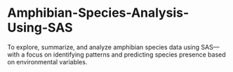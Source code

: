 # Amphibian-Species-Analysis-Using-SAS
To explore, summarize, and analyze amphibian species data using SAS—with a focus on identifying patterns and predicting species presence based on environmental variables.
